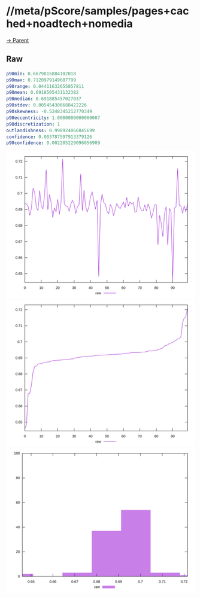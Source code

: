 
# //meta/pScore/samples/pages+cached+noadtech+nomedia

[→ Parent](../..)


## Raw


```yaml
p90min: 0.6679815884102018
p90max: 0.7120979149687799
p90range: 0.04411632655857811
p90mean: 0.6918505431132382
p90median: 0.691885457027037
p90stdev: 0.005454306688422226
p90skewness: -0.5248345212770349
p90eccentricity: 1.0000000000000007
p90discretization: 1
outlandishness: 0.998924066845699
confidence: 0.003787597913379126
p90confidence: 0.002205229096056909

```

![PLOT: raw-values](./raw/values.svg)![PLOT: raw-sorted](./raw/sorted.svg)![PLOT: raw-histogram](./raw/histogram.svg)